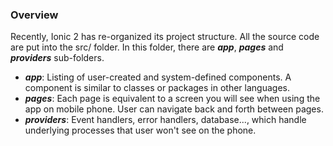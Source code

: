 ### Overview
Recently, Ionic 2 has re-organized its project structure. All the source code are put into the src/ folder. In this folder, there are ***app***, ***pages*** and ***providers*** sub-folders.
- ***app***: Listing of user-created and system-defined components. A component is similar to classes or packages in other languages.
- ***pages***: Each page is equivalent to a screen you will see when using the app on mobile phone. User can navigate back and forth between pages.
- ***providers***: Event handlers, error handlers, database..., which handle underlying processes that user won't see on the phone.
